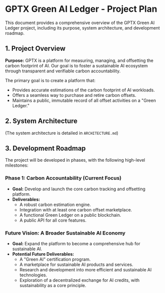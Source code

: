 # GPTX Green AI Ledger - Project Plan

This document provides a comprehensive overview of the GPTX Green AI Ledger project, including its purpose, system architecture, and development roadmap.

## 1. Project Overview

**Purpose:** GPTX is a platform for measuring, managing, and offsetting the carbon footprint of AI. Our goal is to foster a sustainable AI ecosystem through transparent and verifiable carbon accountability.

The primary goal is to create a platform that:
*   Provides accurate estimations of the carbon footprint of AI workloads.
*   Offers a seamless way to purchase and retire carbon offsets.
*   Maintains a public, immutable record of all offset activities on a "Green Ledger."

## 2. System Architecture

(The system architecture is detailed in `ARCHITECTURE.md`)

## 3. Development Roadmap

The project will be developed in phases, with the following high-level milestones:

### **Phase 1: Carbon Accountability (Current Focus)**
*   **Goal:** Develop and launch the core carbon tracking and offsetting platform.
*   **Deliverables:**
    *   A robust carbon estimation engine.
    *   Integration with at least one carbon offset marketplace.
    *   A functional Green Ledger on a public blockchain.
    *   A public API for all core features.

### **Future Vision: A Broader Sustainable AI Economy**
*   **Goal:** Expand the platform to become a comprehensive hub for sustainable AI.
*   **Potential Future Deliverables:**
    *   A "Green AI" certification program.
    *   A marketplace for sustainable AI products and services.
    *   Research and development into more efficient and sustainable AI technologies.
    *   Exploration of a decentralized exchange for AI credits, with sustainability as a core principle.
